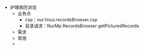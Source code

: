 - 护理病历浏览
	- 业务点
		- csp：nur.hisui.recordsBrowser.csp
		- 目录请求：NurMp.RecordsBrowser  getPicturedRecords
	- 需求
	- 常用
	- 
